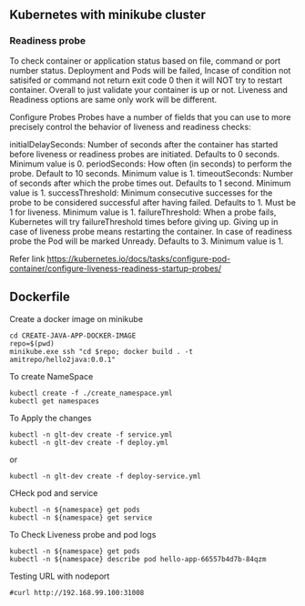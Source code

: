 ## Kubernetes with minikube cluster

### Readiness probe
To check container or application status based on file, command or port number status. Deployment and Pods will be failed, Incase of condition not satisifed or command not return exit code 0 then it will NOT try to restart container. Overall to just validate your container is up or not. Liveness and Readiness options are same only work will be different.

Configure Probes 
Probes have a number of fields that you can use to more precisely control the behavior of liveness and readiness checks:

initialDelaySeconds: Number of seconds after the container has started before liveness or readiness probes are initiated. Defaults to 0 seconds. Minimum value is 0.
periodSeconds: How often (in seconds) to perform the probe. Default to 10 seconds. Minimum value is 1.
timeoutSeconds: Number of seconds after which the probe times out. Defaults to 1 second. Minimum value is 1.
successThreshold: Minimum consecutive successes for the probe to be considered successful after having failed. Defaults to 1. Must be 1 for liveness. Minimum value is 1.
failureThreshold: When a probe fails, Kubernetes will try failureThreshold times before giving up. Giving up in case of liveness probe means restarting the container. In case of readiness probe the Pod will be marked Unready. Defaults to 3. Minimum value is 1.

Refer link https://kubernetes.io/docs/tasks/configure-pod-container/configure-liveness-readiness-startup-probes/

## Dockerfile
Create a docker image on minikube
```
cd CREATE-JAVA-APP-DOCKER-IMAGE
repo=$(pwd)
minikube.exe ssh "cd $repo; docker build . -t amitrepo/hello2java:0.0.1"
```

To create NameSpace
```
kubectl create -f ./create_namespace.yml
kubectl get namespaces
```

To Apply the changes
```
kubectl -n glt-dev create -f service.yml
kubectl -n glt-dev create -f deploy.yml
```

or

```
kubectl -n glt-dev create -f deploy-service.yml
```

CHeck pod and service
```
kubectl -n ${namespace} get pods
kubectl -n ${namespace} get service

```

To Check Liveness probe and pod logs
```
kubectl -n ${namespace} get pods
kubectl -n ${namespace} describe pod hello-app-66557b4d7b-84qzm
```

Testing URL with nodeport
```
#curl http://192.168.99.100:31008

```